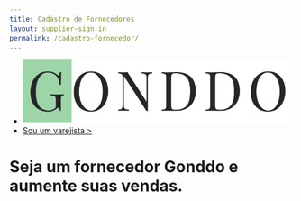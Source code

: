 ```yaml
---
title: Cadastro de Fornecedores
layout: supplier-sign-in
permalink: /cadastro-fornecedor/
---
```


<div class="gnd-supplier-sign-in-portrait">
  <div class="gnd-supplier-sign-in-header">
    <ul>
      <li><a href="/"><img alt="gonddo logo" class="gnd-supplier-sign-in-logo" src="/assets/img/gonddo_logo.png"/></a></li>
      <li><a href="#">Sou um varejista ></a></li>
    </ul>
  </div>
  <div class="gnd-supplier-sign-in-container">
    <div class="gnd-supplier-sign-in-title">
      <h1>Seja um <strong>fornecedor</strong> Gonddo e aumente suas vendas.</h1>
    </div>
    <div class="gnd-supplier-sign-in-image">
    </div>
  </div>
</div>
